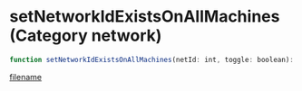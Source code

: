 # setNetworkIdExistsOnAllMachines (Category network)

```js
function setNetworkIdExistsOnAllMachines(netId: int, toggle: boolean): void
```

[filename](setNetworkIdExistsOnAllMachines_m.md ':include')